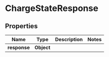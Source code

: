 
# ChargeStateResponse

## Properties
Name | Type | Description | Notes
------------ | ------------- | ------------- | -------------
**response** | **Object** |  | 



